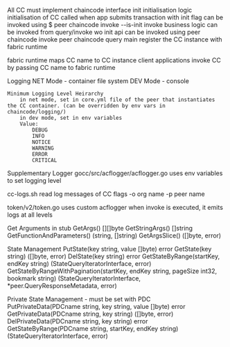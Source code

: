 All CC must implement chaincode interface
	init
		initialisation logic
		initialisation of CC
		called when app submits transaction with init flag
		can be invoked using $ peer chaincode invoke --is-init
	invoke
		business logic
		can be invoked from query/invoke wo init api 
		can be invoked using
			peer chaincode invoke
			peer chaincode query
	main
		register the CC instance with fabric runtime

fabric runtime maps CC name to CC instance
client applications invoke CC by passing CC name to fabric runtime

Logging
	NET Mode - container file system
	DEV Mode - console

	Minimum Logging Level Heirarchy
		in net mode, set in core.yml file of the peer that instantiates the CC container. (can be overridden by env vars in chaincode/logging/)
		in dev mode, set in env variables
		Value:
			DEBUG
			INFO
			NOTICE
			WARNING
			ERROR
			CRITICAL

Supplementary Logger
gocc/src/acflogger/acflogger.go
	uses env variables to set logging level

cc-logs.sh
	read log messages of CC
	flags
		-o org name
		-p peer name

token/v2/token.go
	uses custom acflogger
	when invoke is executed, it emits logs at all levels

Get Arguments in stub
	GetArgs() [][]byte
	GetStringArgs() []string
	GetFunctionAndParameters() (string, []string)
	GetArgsSlice() ([]byte, error) 

State Management
	PutState(key string, value []byte) error
	GetState(key string) ([]byte, error)
	DelState(key string) error
	GetStateByRange(startKey, endKey string) (StateQueryIteratorInterface, error)
	GetStateByRangeWithPagination(startKey, endKey string, pageSize int32, bookmark string) (StateQueryIteratorInterface, *peer.QueryResponseMetadata, error)

Private State Management - must be set with PDC
	PutPrivateData(PDCname string, key string, value []byte) error
	GetPrivateData(PDCname string, key string) ([]byte, error)
	DelPrivateData(PDCname string, key string) error
	GetStateByRange(PDCname string, startKey, endKey string) (StateQueryIteratorInterface, error)